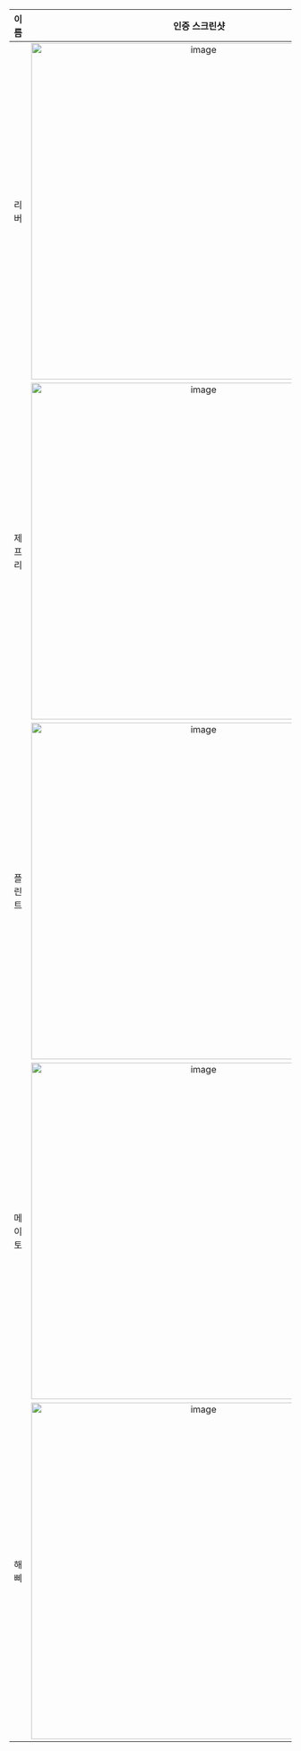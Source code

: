 | **이름** | **인증 스크린샷** |
|:--------:|:-----------------:|
| 리버   | <img width="600" alt="image" src="https://github.com/user-attachments/assets/49f5933b-f8d8-4567-9c9f-5715a6434050" /> |
| 제프리 | <img width="600" alt="image" src="https://github.com/user-attachments/assets/d39bc3d3-0962-48e3-b3f2-a8941dc04494" /> |
| 플린트 | <img width="600" alt="image" src="https://github.com/user-attachments/assets/b23eb9a7-ef4c-4144-a8b0-ed4a6e33bb1f" /> |
| 메이토 | <img width="600" alt="image" src="https://github.com/user-attachments/assets/b23eb9a7-ef4c-4144-a8b0-ed4a6e33bb1f" /> |
| 해삐 | <img width="600" alt="image" src="https://github.com/user-attachments/assets/7bdd61d1-b356-4b7e-9545-2cb78c991cad" /> |
